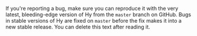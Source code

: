 If you're reporting a bug, make sure you can reproduce it with the very latest, bleeding-edge version of Hy from the `master` branch on GitHub. Bugs in stable versions of Hy are fixed on `master` before the fix makes it into a new stable release. You can delete this text after reading it.
